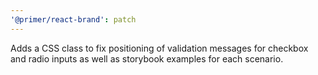 ```yaml
---
'@primer/react-brand': patch
---
```


Adds a CSS class to fix positioning of validation messages for checkbox and radio inputs as well as storybook examples for each scenario.
